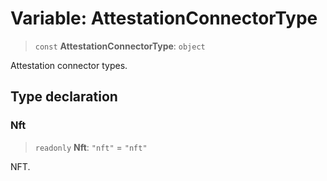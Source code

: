 # Variable: AttestationConnectorType

> `const` **AttestationConnectorType**: `object`

Attestation connector types.

## Type declaration

### Nft

> `readonly` **Nft**: `"nft"` = `"nft"`

NFT.
